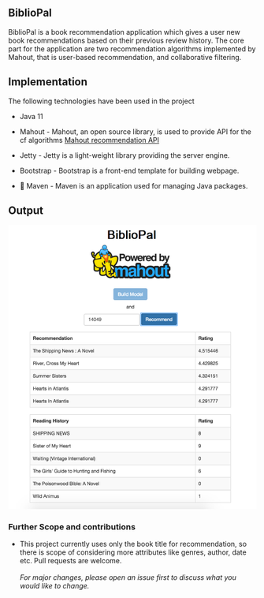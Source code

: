## BiblioPal

BiblioPal is a book recommendation application which gives a user new book recommendations based on their previous review history. The core part for
the application are two recommendation algorithms implemented by Mahout, that is user-based recommendation, and collaborative filtering. 

## Implementation
The following technologies have been used in the project

* Java 11

* Mahout - Mahout, an open source library, is used to provide API for the cf algorithms <a href="https://mahout.apache.org/docs/0.13.0/api/docs/mahout-integration/" target="_blank">Mahout recommendation API </a>

* Jetty - Jetty is a light-weight library providing the server
 engine.
* Bootstrap - Bootstrap is a front-end template for building webpage.
*  Maven - Maven is an application used for managing Java packages.


## Output 
![Output Screenshot](output.png)

### Further Scope and contributions
* This project currently uses only the book title for recommendation, so there is scope of considering more attributes like genres, author, date etc. 
Pull requests are welcome.
<br><br>
*For major changes, please open an issue first to discuss what you would like to change.*